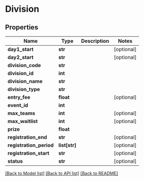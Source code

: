 # Division

## Properties
Name | Type | Description | Notes
------------ | ------------- | ------------- | -------------
**day1_start** | **str** |  | [optional] 
**day2_start** | **str** |  | [optional] 
**division_code** | **str** |  | 
**division_id** | **int** |  | 
**division_name** | **str** |  | 
**division_type** | **str** |  | 
**entry_fee** | **float** |  | [optional] 
**event_id** | **int** |  | 
**max_teams** | **int** |  | [optional] 
**max_waitlist** | **int** |  | [optional] 
**prize** | **float** |  | 
**registration_end** | **str** |  | [optional] 
**registration_period** | **list[str]** |  | [optional] 
**registration_start** | **str** |  | [optional] 
**status** | **str** |  | [optional] 

[[Back to Model list]](../README.md#documentation-for-models) [[Back to API list]](../README.md#documentation-for-api-endpoints) [[Back to README]](../README.md)

